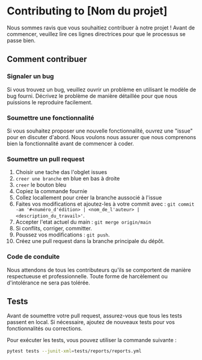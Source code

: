 # Contributing to [Nom du projet]

Nous sommes ravis que vous souhaitiez contribuer à notre projet ! Avant de commencer, veuillez lire ces lignes directrices pour que le processus se passe bien.

## Comment contribuer

### Signaler un bug
Si vous trouvez un bug, veuillez ouvrir un problème en utilisant le modèle de bug fourni. Décrivez le problème de manière détaillée pour que nous puissions le reproduire facilement.

### Soumettre une fonctionnalité
Si vous souhaitez proposer une nouvelle fonctionnalité, ouvrez une "issue" pour en discuter d'abord. Nous voulons nous assurer que nous comprenons bien la fonctionnalité avant de commencer à coder.

### Soumettre un pull request
1. Choisir une tache das l'obglet issues
2. ``creer une branche`` en blue en bas à droite
3. ``creer`` le bouton bleu
4. Copiez la commande fournie
5. Collez locallement pour créer la branche aussocié à l'issue
6. Faites vos modifications et ajoutez-les à votre commit avec : `git commit -am '#<numéro_d'édition> | <nom_de_l'auteur> | <description_du_travail>'`.
7. Accepter l'etat actuel du main : `git merge origin/main`
8. Si conflits, corriger, committer.
8. Poussez vos modifications : `git push`.
9. Créez une pull request dans la branche principale du dépôt.

### Code de conduite
Nous attendons de tous les contributeurs qu'ils se comportent de manière respectueuse et professionnelle. Toute forme de harcèlement ou d'intolérance ne sera pas tolérée.

## Tests
Avant de soumettre votre pull request, assurez-vous que tous les tests passent en local. Si nécessaire, ajoutez de nouveaux tests pour vos fonctionnalités ou corrections.

Pour exécuter les tests, vous pouvez utiliser la commande suivante :
```bash
pytest tests --junit-xml=tests/reports/reports.yml
```
